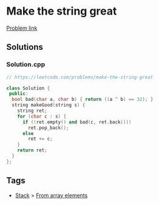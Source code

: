 # Make the string great

[Problem link](https://leetcode.com/problems/make-the-string-great)

## Solutions


### Solution.cpp
```cpp
// https://leetcode.com/problems/make-the-string-great

class Solution {
 public:
  bool bad(char a, char b) { return ((a ^ b) == 32); }
  string makeGood(string s) {
    string ret;
    for (char c : s) {
      if (!ret.empty() and bad(c, ret.back()))
        ret.pop_back();
      else
        ret += c;
    }
    return ret;
  }
};
```
## Tags

* [Stack](/Collections/stack.md#stack) > [From array elements](/Collections/stack.md#from-array-elements)
